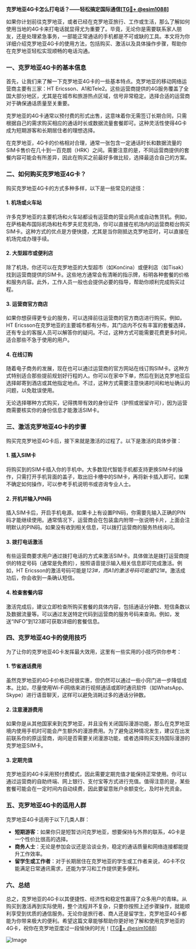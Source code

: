 **克罗地亚4G卡怎么打电话？——轻松搞定国际通信[[TG💪+ @esim1088](https://t.me/s/esim1088)]**

如果你计划前往克罗地亚，或者已经在克罗地亚旅行、工作或生活，那么了解如何使用当地的4G卡来打电话就显得尤为重要了。毕竟，无论你是需要联系家人朋友，还是处理紧急事务，一部能正常通话的手机都是不可或缺的工具。本文将为你详细介绍克罗地亚4G卡的使用方法，包括购买、激活以及具体操作步骤，帮助你在克罗地亚轻松实现顺畅的电话沟通。

### 一、克罗地亚4G卡的基本信息

首先，让我们来了解一下克罗地亚4G卡的一些基本特点。克罗地亚的移动网络运营商主要有三家：HT Ericsson、A1和Tele2。这些运营商提供的4G服务覆盖了全国大部分地区，尤其是在城市和旅游热点区域，信号非常稳定。选择合适的运营商对于确保通话质量至关重要。

克罗地亚的4G卡通常以预付费的形式出售，这意味着你无需签订长期合同，只需根据自己的需求购买相应的通话时长或数据流量套餐即可。这种灵活性使得4G卡成为短期游客和长期居住者的理想选择。

在克罗地亚，4G卡的价格相对合理，通常一张包含一定通话时长和数据流量的SIM卡售价在几十到一百克朗（HRK）之间。需要注意的是，不同运营商提供的套餐内容可能会有所差异，因此在购买之前最好多做比较，选择最适合自己的方案。

### 二、如何购买克罗地亚4G卡？

购买克罗地亚4G卡的方式多种多样，以下是一些常见的途径：

#### 1. **机场或火车站**
许多克罗地亚的主要机场和火车站都设有运营商的营业网点或自动售货机。例如，在萨格勒布国际机场和杜布罗夫尼克机场，你可以直接在机场内的运营商柜台购买SIM卡。这种方式的优点是方便快捷，尤其是当你刚抵达克罗地亚时，可以直接在机场完成办理手续。

#### 2. **大型超市或便利店**
除了机场，你还可以在克罗地亚的大型超市（如Konćina）或便利店（如Tisak）找到运营商提供的SIM卡。这些地方通常会有清晰的指示牌，标明各种套餐的价格和服务内容。此外，工作人员一般也会提供必要的指导，帮助你顺利完成购买过程。

#### 3. **运营商官方商店**
如果你想获得更专业的服务，可以选择前往运营商的官方商店进行购买。例如，HT Ericsson在克罗地亚的主要城市都有分布，其门店内不仅有丰富的套餐选择，还有专业的客服人员可以解答你的疑问。不过，这种方式可能需要花费更多时间，适合那些不急于使用的用户。

#### 4. **在线订购**
随着电子商务的发展，现在也可以通过运营商的官方网站在线订购SIM卡。这种方式特别适合那些提前规划好行程的人。你可以在家中下单，然后在到达克罗地亚后选择邮寄到酒店或其他指定地点。不过，这种方式需要注意快递时间和地址确认的问题，以免耽误使用。

无论选择哪种方式购买，记得携带有效的身份证件（护照或居留许可），因为运营商需要核实你的身份信息才能激活SIM卡。

### 三、激活克罗地亚4G卡的步骤

购买完克罗地亚4G卡后，接下来就是激活的过程了。以下是激活的具体步骤：

#### 1. **插入SIM卡**
将购买到的SIM卡插入你的手机中。大多数现代智能手机都支持更换SIM卡的操作，只需打开手机背面的盖子，取出旧卡槽中的SIM卡，再将新卡插入即可。如果不确定如何操作，可以参考手机说明书或咨询专业人士。

#### 2. **开机并输入PIN码**
插入SIM卡后，开启手机电源。如果卡上有设置PIN码，你需要先输入正确的PIN码才能继续使用。通常情况下，运营商会在包装盒内附带一张说明卡片，上面会注明默认的PIN码。如果没有收到相关信息，可以拨打运营商的服务热线询问。

#### 3. **拨打电话激活**
有些运营商要求用户通过拨打电话的方式来激活SIM卡。具体做法是拨打运营商提供的特定号码（通常是免费的），按照语音提示输入相关信息即可完成激活。例如，HT Ericsson的激活号码可能是*123#，而A1的激活号码可能是*121#。激活成功后，你会收到一条确认短信。

#### 4. **检查套餐内容**
激活完成后，建议立即检查所购买套餐的具体内容，包括通话分钟数、短信条数以及数据流量等。可以通过发送特定代码到运营商的服务号码来查询。例如，发送“INFO”到123即可获取详细的套餐信息。

### 四、克罗地亚4G卡的使用技巧

为了让你的克罗地亚4G卡发挥最大效用，这里有一些实用的小技巧供你参考：

#### 1. **节省通话费用**
虽然克罗地亚的4G卡价格已经很实惠，但仍然可以通过一些小窍门进一步降低成本。比如，尽量使用Wi-Fi网络来进行视频通话或即时通讯软件（如WhatsApp、Skype）进行语音聊天，这样可以避免消耗过多的通话分钟数。

#### 2. **注意漫游费用**
如果你是从其他国家来到克罗地亚，并且没有关闭国际漫游功能，那么在克罗地亚境内使用手机时可能会产生额外的漫游费用。为了避免这种情况发生，建议在出发前联系你的原运营商，询问是否需要关闭漫游功能，或者选择购买支持国际漫游的克罗地亚SIM卡。

#### 3. **定期充值**
克罗地亚的4G卡采用预付费模式，因此需要定期充值才能保持正常使用。你可以通过运营商的自助终端、网上银行、支付宝等方式进行充值。值得注意的是，某些套餐可能会在一定时间内自动续费，因此要留意账户余额变化，及时补充资金。

### 五、克罗地亚4G卡的适用人群

克罗地亚4G卡适用于以下几类人群：

- **短期游客**：如果你只是短暂访问克罗地亚，想要保持与外界的联系，4G卡是一个性价比很高的选择。
- **商务人士**：无论是参加会议还是洽谈业务，稳定的通话质量和网络连接都能提升工作效率。
- **留学生或工作者**：对于长期居住在克罗地亚的学生或工作者来说，4G卡不仅能满足日常通讯需求，还能为学习和工作提供更多便利。

### 六、总结

总之，克罗地亚的4G卡以其便捷性、经济性和稳定性赢得了众多用户的青睐。从购买到激活再到实际使用，整个流程并不复杂，只要你按照上述步骤操作，就能顺利享受到优质的通信服务。无论你是旅行者、商人还是留学生，克罗地亚4G卡都能为你带来极大的便利。希望这篇文章能够帮助你更好地了解和使用克罗地亚的4G卡，祝你在克罗地亚度过一段愉快的时光！[[TG💪+ @esim1088](https://t.me/s/esim1088)] 

![Image](https://i.postimg.cc/4NQfJmqS/Snipaste-2025-05-13-00-14-12.png)
